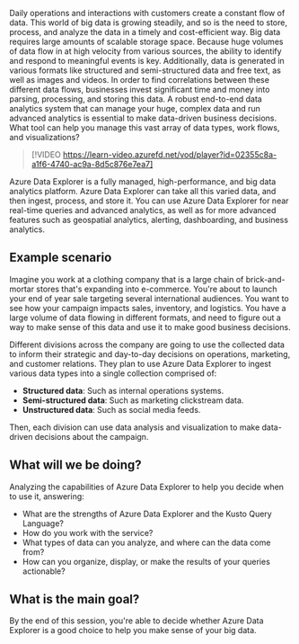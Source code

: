 Daily operations and interactions with customers create a constant flow of data. This world of big data is growing steadily, and so is the need to store, process, and analyze the data in a timely and cost-efficient way.  Big data requires large amounts of scalable storage space. Because huge volumes of data flow in at high velocity from various sources, the ability to identify and respond to meaningful events is key. Additionally, data is generated in various formats like structured and semi-structured data and free text, as well as images and videos. In order to find correlations between these different data flows, businesses invest significant time and money into parsing, processing, and storing this data. A robust end-to-end data analytics system that can manage your huge, complex data and run advanced analytics is essential to make data-driven business decisions.  What tool can help you manage this vast array of data types, work flows, and visualizations?

> [!VIDEO https://learn-video.azurefd.net/vod/player?id=02355c8a-a1f6-4740-ac9a-8d5c876e7ea7]

Azure Data Explorer is a fully managed, high-performance, and big data analytics platform. Azure Data Explorer can take all this varied data, and then ingest, process, and store it. You can use Azure Data Explorer for near real-time queries and advanced analytics, as well as for more advanced features such as geospatial analytics, alerting, dashboarding, and business analytics.

## Example scenario

Imagine you work at a clothing company that is a large chain of brick-and-mortar stores that's expanding into e-commerce. You're about to launch your end of year sale targeting several international audiences. You want to see how your campaign impacts sales, inventory, and logistics. You have a large volume of data flowing in different formats, and need to figure out a way to make sense of this data and use it to make good business decisions.

Different divisions across the company are going to use the collected data to inform their strategic and day-to-day decisions on operations, marketing, and customer relations. They plan to use Azure Data Explorer to ingest various data types into a single collection comprised of:

- **Structured data**: Such as internal operations systems.
- **Semi-structured data**: Such as marketing clickstream data.
- **Unstructured data**: Such as social media feeds.

Then, each division can use data analysis and visualization to make data-driven decisions about the campaign.

## What will we be doing?

Analyzing the capabilities of Azure Data Explorer to help you decide when to use it, answering:

- What are the strengths of Azure Data Explorer and the Kusto Query Language?
- How do you work with the service?
- What types of data can you analyze, and where can the data come from?
- How can you organize, display, or make the results of your queries actionable?

## What is the main goal?

By the end of this session, you're able to decide whether Azure Data Explorer is a good choice to help you make sense of your big data.
